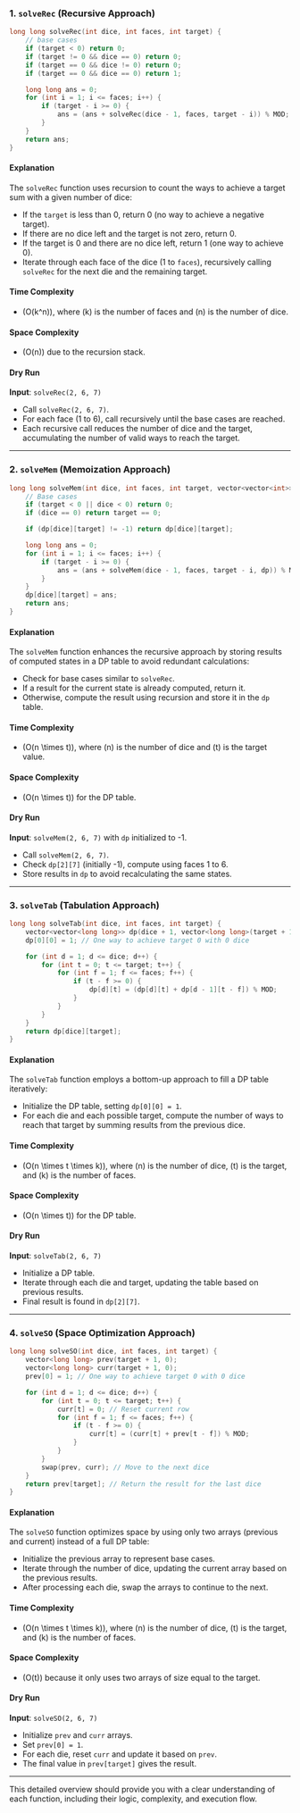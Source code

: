 
### 1. `solveRec` (Recursive Approach)

```cpp
long long solveRec(int dice, int faces, int target) {
    // base cases
    if (target < 0) return 0;
    if (target != 0 && dice == 0) return 0;
    if (target == 0 && dice != 0) return 0;
    if (target == 0 && dice == 0) return 1;

    long long ans = 0;
    for (int i = 1; i <= faces; i++) {
        if (target - i >= 0) {
            ans = (ans + solveRec(dice - 1, faces, target - i)) % MOD;
        }
    }
    return ans;
}
```

#### Explanation
The `solveRec` function uses recursion to count the ways to achieve a target sum with a given number of dice:
- If the `target` is less than 0, return 0 (no way to achieve a negative target).
- If there are no dice left and the target is not zero, return 0.
- If the target is 0 and there are no dice left, return 1 (one way to achieve 0).
- Iterate through each face of the dice (1 to `faces`), recursively calling `solveRec` for the next die and the remaining target.

#### Time Complexity
- \(O(k^n)\), where \(k\) is the number of faces and \(n\) is the number of dice.

#### Space Complexity
- \(O(n)\) due to the recursion stack.

#### Dry Run
**Input**: `solveRec(2, 6, 7)`

- Call `solveRec(2, 6, 7)`.
- For each face (1 to 6), call recursively until the base cases are reached.
- Each recursive call reduces the number of dice and the target, accumulating the number of valid ways to reach the target.

---

### 2. `solveMem` (Memoization Approach)

```cpp
long long solveMem(int dice, int faces, int target, vector<vector<int>>& dp) {
    // Base cases
    if (target < 0 || dice < 0) return 0;
    if (dice == 0) return target == 0;

    if (dp[dice][target] != -1) return dp[dice][target];

    long long ans = 0;
    for (int i = 1; i <= faces; i++) {
        if (target - i >= 0) {
            ans = (ans + solveMem(dice - 1, faces, target - i, dp)) % MOD;
        }
    }
    dp[dice][target] = ans;
    return ans;
}
```

#### Explanation
The `solveMem` function enhances the recursive approach by storing results of computed states in a DP table to avoid redundant calculations:
- Check for base cases similar to `solveRec`.
- If a result for the current state is already computed, return it.
- Otherwise, compute the result using recursion and store it in the `dp` table.

#### Time Complexity
- \(O(n \times t)\), where \(n\) is the number of dice and \(t\) is the target value.

#### Space Complexity
- \(O(n \times t)\) for the DP table.

#### Dry Run
**Input**: `solveMem(2, 6, 7)` with `dp` initialized to -1.

- Call `solveMem(2, 6, 7)`.
- Check `dp[2][7]` (initially -1), compute using faces 1 to 6.
- Store results in `dp` to avoid recalculating the same states.

---

### 3. `solveTab` (Tabulation Approach)

```cpp
long long solveTab(int dice, int faces, int target) {
    vector<vector<long long>> dp(dice + 1, vector<long long>(target + 1, 0));
    dp[0][0] = 1; // One way to achieve target 0 with 0 dice

    for (int d = 1; d <= dice; d++) {
        for (int t = 0; t <= target; t++) {
            for (int f = 1; f <= faces; f++) {
                if (t - f >= 0) {
                    dp[d][t] = (dp[d][t] + dp[d - 1][t - f]) % MOD;
                }
            }
        }
    }
    return dp[dice][target];
}
```

#### Explanation
The `solveTab` function employs a bottom-up approach to fill a DP table iteratively:
- Initialize the DP table, setting `dp[0][0] = 1`.
- For each die and each possible target, compute the number of ways to reach that target by summing results from the previous dice.

#### Time Complexity
- \(O(n \times t \times k)\), where \(n\) is the number of dice, \(t\) is the target, and \(k\) is the number of faces.

#### Space Complexity
- \(O(n \times t)\) for the DP table.

#### Dry Run
**Input**: `solveTab(2, 6, 7)`

- Initialize a DP table.
- Iterate through each die and target, updating the table based on previous results.
- Final result is found in `dp[2][7]`.

---

### 4. `solveSO` (Space Optimization Approach)

```cpp
long long solveSO(int dice, int faces, int target) {
    vector<long long> prev(target + 1, 0);
    vector<long long> curr(target + 1, 0);
    prev[0] = 1; // One way to achieve target 0 with 0 dice

    for (int d = 1; d <= dice; d++) {
        for (int t = 0; t <= target; t++) {
            curr[t] = 0; // Reset current row
            for (int f = 1; f <= faces; f++) {
                if (t - f >= 0) {
                    curr[t] = (curr[t] + prev[t - f]) % MOD;
                }
            }
        }
        swap(prev, curr); // Move to the next dice
    }
    return prev[target]; // Return the result for the last dice
}
```

#### Explanation
The `solveSO` function optimizes space by using only two arrays (previous and current) instead of a full DP table:
- Initialize the previous array to represent base cases.
- Iterate through the number of dice, updating the current array based on the previous results.
- After processing each die, swap the arrays to continue to the next.

#### Time Complexity
- \(O(n \times t \times k)\), where \(n\) is the number of dice, \(t\) is the target, and \(k\) is the number of faces.

#### Space Complexity
- \(O(t)\) because it only uses two arrays of size equal to the target.

#### Dry Run
**Input**: `solveSO(2, 6, 7)`

- Initialize `prev` and `curr` arrays.
- Set `prev[0] = 1`.
- For each die, reset `curr` and update it based on `prev`.
- The final value in `prev[target]` gives the result.

---

This detailed overview should provide you with a clear understanding of each function, including their logic, complexity, and execution flow.
